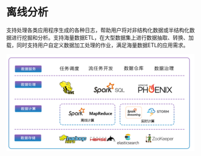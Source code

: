 # 离线分析

支持处理各类应用程序生成的各种日志，帮助用户将对非结构化数据或半结构化数据进行挖掘和分析。支持海量数据ETL，在大型数据集上进行数据抽取、转换、加载，同时支持用户自定义数据加工处理的作业，满足海量数据ETL的应用需求。

![](https://github.com/jdcloudcom/cn/blob/jmr-mengfei/image/jmr/best-practice-1.jpg)



